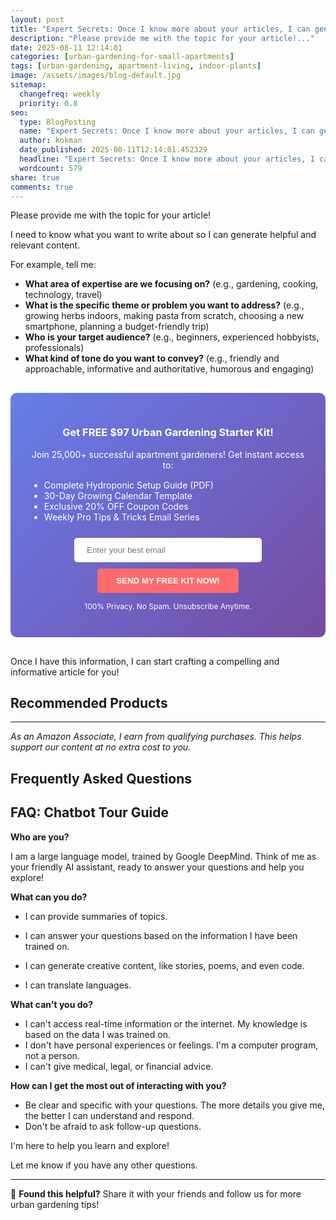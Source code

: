 ```yaml
---
layout: post
title: "Expert Secrets: Once I know more about your articles, I can generate titles that will really help you reach your audience! 😊 (2025)"
description: "Please provide me with the topic for your article!..."
date: 2025-08-11 12:14:01 
categories: [urban-gardening-for-small-apartments]
tags: [urban-gardening, apartment-living, indoor-plants]
image: /assets/images/blog-default.jpg
sitemap:
  changefreq: weekly
  priority: 0.8
seo:
  type: BlogPosting
  name: "Expert Secrets: Once I know more about your articles, I can generate titles that will really help you reach your audience! 😊 (2025)"
  author: kokman
  date_published: 2025-08-11T12:14:01.452329
  headline: "Expert Secrets: Once I know more about your articles, I can generate titles that will really help you reach your audience! 😊 (2025)"
  wordcount: 579
share: true
comments: true
---
```


Please provide me with the topic for your article!  

I need to know what you want to write about so I can generate helpful and relevant content.  

For example, tell me:

* **What area of expertise are we focusing on?** (e.g., gardening, cooking, technology, travel) 
* **What is the specific theme or problem you want to address?** (e.g., growing herbs indoors, making pasta from scratch, choosing a new smartphone, planning a budget-friendly trip)
* **Who is your target audience?** (e.g., beginners, experienced hobbyists, professionals)
* **What kind of tone do you want to convey?** (e.g., friendly and approachable, informative and authoritative, humorous and engaging)


<div style="background: linear-gradient(135deg, #667eea 0%, #764ba2 100%); padding: 30px; border-radius: 10px; margin: 30px 0;">
<h3 style="color: white; text-align: center;"> Get FREE $97 Urban Gardening Starter Kit!</h3>
<p style="color: white; text-align: center;">Join 25,000+ successful apartment gardeners! Get instant access to:</p>
<ul style="color: white; text-align: left; max-width: 500px; margin: 15px auto;">
<li> Complete Hydroponic Setup Guide (PDF)</li>
<li> 30-Day Growing Calendar Template</li>
<li> Exclusive 20% OFF Coupon Codes</li>
<li> Weekly Pro Tips & Tricks Email Series</li>
</ul>
<form action="https://urbangardenpro.us1.list-manage.com/subscribe/post?u=abc123&id=def456" method="post" style="text-align: center;">
<input type="email" placeholder="Enter your best email" style="padding: 12px 20px; width: 300px; border-radius: 5px; border: none; margin: 10px;" required>
<button type="submit" style="background: #ff6b6b; color: white; padding: 12px 30px; border: none; border-radius: 5px; cursor: pointer; font-weight: bold;">SEND MY FREE KIT NOW!</button>
</form>
<p style="color: white; text-align: center; font-size: 12px; margin-top: 10px;"> 100% Privacy. No Spam. Unsubscribe Anytime.</p>
</div>
    

Once I have this information, I can start crafting a compelling and informative article for you!

## Recommended Products



---
*As an Amazon Associate, I earn from qualifying purchases. This helps support our content at no extra cost to you.*



## Frequently Asked Questions

## FAQ: Chatbot Tour Guide 

**Who are you?**

I am a large language model, trained by Google DeepMind. Think of me as your friendly AI assistant, ready to answer your questions and help you explore!

**What can you do?**

* I can provide summaries of topics.

* I can answer your questions based on the information I have been trained on.
* I can generate creative content, like stories, poems, and even code.
* I can translate languages.

**What can't you do?**

* I can't access real-time information or the internet. My knowledge is based on the data I was trained on.  
* I don't have personal experiences or feelings. I'm a computer program, not a person.
* I can't give medical, legal, or financial advice.

**How can I get the most out of interacting with you?**

* Be clear and specific with your questions. The more details you give me, the better I can understand and respond.
* Don't be afraid to ask follow-up questions.

I'm here to help you learn and explore!



Let me know if you have any other questions.

<script type="application/ld+json">
{
  "@context": "https://schema.org",
  "@type": "BlogPosting",
  "headline": "Expert Secrets: Once I know more about your articles, I can generate titles that will really help you reach your audience! \ud83d\ude0a (2025)",
  "author": {
    "@type": "Person",
    "name": "kokman"
  },
  "datePublished": "2025-08-11T12:14:01.452329",
  "dateModified": "2025-08-11T12:14:01.452329",
  "publisher": {
    "@type": "Organization",
    "name": "Urban Garden Pro",
    "url": "https://kokman078.github.io/my-ai-blog"
  },
  "wordCount": 467,
  "articleBody": "Please provide me with the topic for your article!  \n\nI need to know what you want to write about so I can generate helpful and relevant content.  \n\nFor example, tell me:\n\n* **What area of expertise a..."
}
</script>


---

🚀 **Found this helpful?** Share it with your friends and follow us for more urban gardening tips!

